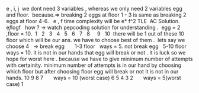 e , i, j
​
we dont need 3 variables , whereas we only need 2 variables egg and floor.
​
because.=> breaking 2 eggs  at floor 1 - 3
is same as breaking 2 eggs at floor  4-6.
​
​
e , f
time complexity will be  e* f^2
​
TLE
​
AC Solution.
e*f*logf
​
​
how ? -> watch pepcoding solution for understanding .
​
egg = 2 ,floor = 10.
​
1   2   3    4    5    6    7    8     9    10
​
there will be  1 out of these 10 floor which will be our ans.
we have to choose best of them .
​
lets say we choose 4   ->  break egg       1-3 floor   ways = 5.
not break egg   5-10 floor  ways = 10.
it is not in our hands that egg will break or not . it is luck so we hope for worst here .
because we have to give minimum number of attempts with certainity.
minimum number of attempts is in our hand by choosing which floor
but after choosing floor egg will break or not it is not in our hands.
10
9
8
7        ways = 10 (worst case)
6
5
4
3
2        ways = 5(worst case)
1